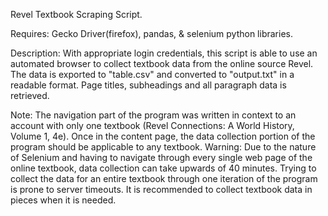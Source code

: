Revel Textbook Scraping Script.

Requires: Gecko Driver(firefox), pandas, & selenium python libraries.

Description: With appropriate login credentials, this script is able to use an automated browser to collect textbook data from the online source Revel. The data is exported to "table.csv" and converted to "output.txt" in a readable format.
Page titles, subheadings and all paragraph data is retrieved.

Note: The navigation part of the program was written in context to an account with only one textbook (Revel Connections: A World History, Volume 1, 4e).
Once in the content page, the data collection portion of the program should be applicable to any textbook.
Warning: Due to the nature of Selenium and having to navigate through every single web page of the online textbook, data collection can take upwards of 40 minutes. Trying to collect the data for an entire textbook through one iteration of the program is prone to server timeouts. It is recommended to collect textbook data in pieces when it is needed.